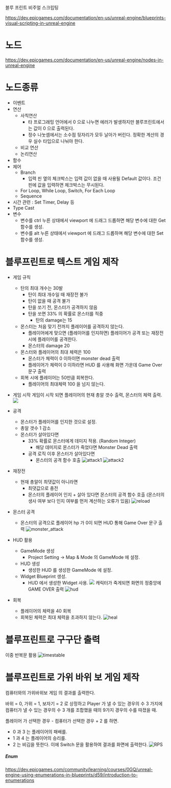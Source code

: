 
블루 프린트 비주얼 스크립팅

https://dev.epicgames.com/documentation/en-us/unreal-engine/blueprints-visual-scripting-in-unreal-engine
# 노드

https://dev.epicgames.com/documentation/en-us/unreal-engine/nodes-in-unreal-engine
# 노드종류

- 이벤트
- 연산
	- 사칙연산
		-  타 프로그래밍 언어에서 0 으로 나누면 에러가 발생하지만 블루프린트에서는 값이 0 으로 출력된다.
		- 정수 나눗셈에서는 소수점 뒷자리가 모두 날아가 버린다. 정확한 계산의 경우 실수 타입으로 나눠야 한다.
	- 비교 연산
	- 논리연산
- 함수
- 제어
	- Branch
		- 입력 핀 옆의 체크박스는 입력 값이 없을 때 사용될 Default 값이다. 조건 핀에 값을 입력하면 체크박스는 무시된다.
	- For Loop, While Loop, Switch, For Each Loop
	- Sequence
- 시간 관련 : Set Timer, Delay 등
- Type Cast
- 변수
	- 변수를 ctrl 누른 상태에서 viewport 에 드래그 드롭하면 해당 변수에 대한 Get 함수를 생성.
	- 변수를 alt 누른 상태에서 viewport 에 드래그 드롭하며 해당 변수에 대한 Set 함수를 생성.


# 블루프린트로 텍스트 게임 제작

- 게임 규칙
	- 탄의 최대 개수는 30발
		- 탄이 최대 개수일 때 재장전 불가
		- 탄이 없을 때 공격 불가
		- 탄을 쏘기 전, 몬스터가 공격하지 않음
		- 탄을 쏘면 33% 의 확률로 몬스터를 적중
			- 탄의 damage는 15
	- 몬스터는 처음 맞기 전까지 플레이어를 공격하지 않는다.
		- 플레이어에게 맞으면 (플레이어를 인지하면) 플레이어가 공격 또는 재장전 시에 플레이어를 공격한다.
		- 몬스터의 damage 20
	- 몬스터와 플레이어의 최대 체력은 100
		- 몬스터가 체력이 0 이하이면 monster dead 출력
		- 플레이어가 체력이 0 이하라면 HUD 를 사용해 화면 가운데 Game Over 문구 출력
	- 회복 시에 플레이어는 50만큼 회복한다.
		- 플레이어의 최대체력 100 을 넘지 않는다.

- 게임 시작
게임이 시작 되면 플레이어의 현재 총알 갯수 출력, 몬스터의 체력 출력.
![](/Image/TIL/Blueprint_Text_Game_Start.png)

- 공격
	- 몬스터가 플레이어를 인지한 것으로 설정.
	- 총알 갯수 1 감소
	- 몬스터가 살아있다면
		- 33% 확률로 몬스터에게 데미지 적용. (Random Integer)
			- 해당 데미지로 몬스터가 죽었다면 Monster Dead 출력
		- 공격 로직 이후 몬스터가 살아있다면
			- 몬스터의 공격 함수 호출
![attack1](/Image/TIL/Blueprint_Text_Game_Attack1.png)
![attack2](/Image/TIL/Blueprint_Text_Game_Attack2.png)

- 재장전
	- 현재 총알이 최댓값이 아니라면
		- 최댓값으로 충전
		- 몬스터의 플레이어 인지 + 살아 있다면 몬스터의 공격 함수 호출 (몬스터의 생사 여부 보다 인지 여부를 먼저 계산하는 오류가 있음)
![reload](/Image/TIL/Blueprint_Text_Game_Reload.png)

- 몬스터 공격
	- 몬스터의 공격으로 플레이어 hp 가 0이 되면 HUD 통해 Game Over 문구 출력
![monster_attack](/Image/TIL/Blueprint_Text_Game_Monster_Attack.png)

- HUD 활용
	- GameMode 생성
		- Project Setting -> Map & Mode 의 GameMode 에 설정.
	- HUD 생성
		- 생성한 HUD 를 생성한 GameMode 에 설정.
	- Widget Blueprint 생성.
		- HUD 에서 생성한 Widget 사용.
![](/Image/TIL/Blueprint_Text_Game_HUD.png)
캐릭터가 죽게되면 화면의 정중앙에 GAME OVER 출력
![hud](/Image/TIL/Blueprint_Text_Game_HUD_Result.png)

- 회복
	- 플레이어의 체력을 40 회복
	- 회복된 체력은 최대 체력을 초과하지 않는다.
![heal](/Image/TIL/Blueprint_Text_Game_Heal.png)

# 블루프린트로 구구단 출력

이중 반복문 활용
![timestable](/Image/TIL/Blueprint_TimesTable.png)

# 블루프린트로 가위 바위 보 게임 제작

컴퓨터와의 가위바위보 게임 의 결과를 출력한다.

바위 = 0, 가위 = 1, 보자기 = 2 로 상정하고 Player 가 낼 수 있는 경우의 수 3 가지에 컴퓨터가 낼 수 있는 경우의 수 3 개를 조합했을 때의 9가지 경우의 수를 따졌을 때.

플레이어 가 선택한 경우 - 컴퓨터가 선택한 경우 + 2 를 하면.
- 0 과 3 는 플레이어의 패배를.
- 1 과 4 는 플레이어의 승리를.
- 2 는 비김을
뜻한다. 이에 Switch 문을 활용하여 결과를 화면에 출력한다.
![RPS](/Image/TIL/Blueprint_RockScissorsPaper.png)

##### Enum

https://dev.epicgames.com/community/learning/courses/0GQ/unreal-engine-using-enumerations-in-blueprints/d59/introduction-to-enumerations
